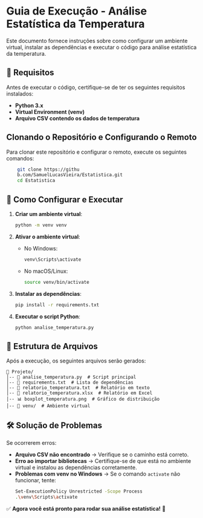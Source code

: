 # Guia de Execução - Análise Estatística da Temperatura

Este documento fornece instruções sobre como configurar um ambiente virtual, instalar as dependências e executar o código para análise estatística da temperatura.

## 📌 Requisitos
Antes de executar o código, certifique-se de ter os seguintes requisitos instalados:

- **Python 3.x**
- **Virtual Environment (venv)**
- **Arquivo CSV contendo os dados de temperatura**

## Clonando o Repositório e Configurando o Remoto

Para clonar este repositório e configurar o remoto, execute os seguintes comandos:

```bash
    git clone https://githu
    b.com/SamuelLucasVieira/Estatistica.git
    cd Estatistica
``` 
## 🚀 Como Configurar e Executar

1. **Criar um ambiente virtual**:
   ```bash
   python -m venv venv
   ```

2. **Ativar o ambiente virtual**:
   - No Windows:
     ```bash
     venv\Scripts\activate
     ```
   - No macOS/Linux:
     ```bash
     source venv/bin/activate
     ```

3. **Instalar as dependências**:
   ```bash
   pip install -r requirements.txt
   ```

4. **Executar o script Python**:
   ```bash
   python analise_temperatura.py
   ```

## 📂 Estrutura de Arquivos

Após a execução, os seguintes arquivos serão gerados:

```
📁 Projeto/
│-- 📄 analise_temperatura.py  # Script principal
│-- 📄 requirements.txt  # Lista de dependências
│-- 📄 relatorio_temperatura.txt  # Relatório em texto
│-- 📄 relatorio_temperatura.xlsx  # Relatório em Excel
│-- 📊 boxplot_temperatura.png  # Gráfico de distribuição
│-- 📁 venv/  # Ambiente virtual
```

## 🛠 Solução de Problemas

Se ocorrerem erros:
- **Arquivo CSV não encontrado** → Verifique se o caminho está correto.
- **Erro ao importar bibliotecas** → Certifique-se de que está no ambiente virtual e instalou as dependências corretamente.
- **Problemas com venv no Windows** → Se o comando `activate` não funcionar, tente:
  ```bash
  Set-ExecutionPolicy Unrestricted -Scope Process
  .\venv\Scripts\activate
  ```

✅ **Agora você está pronto para rodar sua análise estatística!** 🚀

